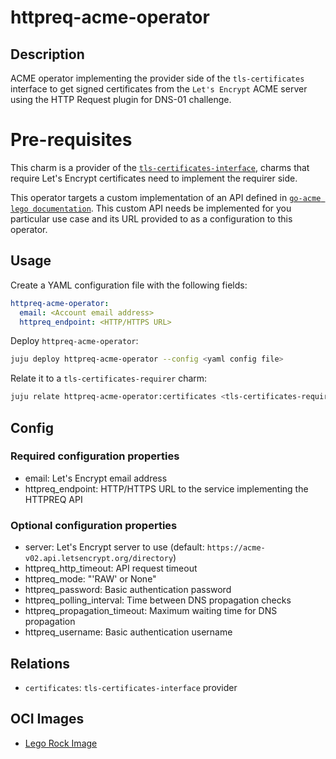 # httpreq-acme-operator

## Description

ACME operator implementing the provider side of the `tls-certificates`
interface to get signed certificates from the `Let's Encrypt` ACME server
using the HTTP Request plugin for DNS-01 challenge.

# Pre-requisites

This charm is a provider of the [`tls-certificates-interface`](https://github.com/canonical/tls-certificates-interface),
charms that require Let's Encrypt certificates need to implement the requirer side.

This operator targets a custom implementation of an API defined in
[`go-acme lego documentation`](https://go-acme.github.io/lego/dns/httpreq/).
This custom API needs be implemented for you particular use case and its URL
provided to as a configuration to this operator.

## Usage

Create a YAML configuration file with the following fields:

```yaml
httpreq-acme-operator:
  email: <Account email address>
  httpreq_endpoint: <HTTP/HTTPS URL>
```

Deploy `httpreq-acme-operator`:

```bash
juju deploy httpreq-acme-operator --config <yaml config file>
```

Relate it to a `tls-certificates-requirer` charm:

```bash
juju relate httpreq-acme-operator:certificates <tls-certificates-requirer>
````

## Config

### Required configuration properties

- email: Let's Encrypt email address
- httpreq_endpoint: HTTP/HTTPS URL to the service implementing the HTTPREQ API

### Optional configuration properties

- server: Let's Encrypt server to use (default: `https://acme-v02.api.letsencrypt.org/directory`)
- httpreq_http_timeout: API request timeout
- httpreq_mode: "'RAW' or None"
- httpreq_password: Basic authentication password
- httpreq_polling_interval: Time between DNS propagation checks
- httpreq_propagation_timeout: Maximum waiting time for DNS propagation
- httpreq_username: Basic authentication username

## Relations

- `certificates`: `tls-certificates-interface` provider

## OCI Images

-  [Lego Rock Image](https://github.com/canonical/lego-rock)
